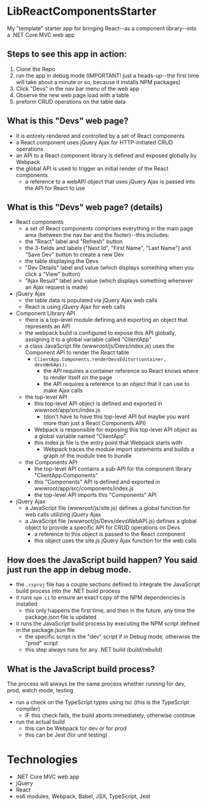# LibReactComponentsStarter

My "template" starter app for bringing React--as a component library--into a .NET Core MVC web app

## Steps to see this app in action:

1. Clone the Repo
1. run the app in debug mode (IMPORTANT! just a heads-up--the first time will take about a minute or so, because it installs NPM packages)
1. Click "Devs" in the nav bar menu of the web app
1. Observe the new web page load with a table
1. preform CRUD operations on the table data

## What is this "Devs" web page?

- it is entirely rendered and controlled by a set of React components
- a React component uses jQuery Ajax for HTTP-initiated CRUD operations
- an API to a React component library is defined and exposed globally by Webpack
- the global API is used to trigger an initial render of the React components
    - a reference to a webAPI object that uses jQuery Ajax is passed into the API for React to use

## What is this "Devs" web page? (**details**)

- React components
    - a set of React components comprises everything in the main page area (between the nav bar and the footer)--this includes:
    - the "React" label and "Refresh" button
    - the 3-fields and labels ("Next Id", "First Name", "Last Name") and "Save Dev" button to create a new Dev
    - the table displaying the Devs
    - "Dev Details" label and value (which displays something when you click a "View" button)
    - "Ajax Result" label and value (which displays something whenever an Ajax request is made)
- jQuery Ajax
    - the table data is populated via jQuery Ajax web calls
    - React is using jQuery Ajax for web calls
- Component Library API
    - there is a top-level module defining and exporting an object that represents an API
    - the webpack build is configured to expose this API globally, assigning it to a global variable called "ClientApp"
    - a class JavaScript file (wwwroot/js/Devs/index.js) uses the Component API to render the React table
        - `ClientApp.Components.renderDevsEditor(container, devsWebApi);`
            - the API requires a container reference so React knows where to render itself on the page
            - the API requires a reference to an object that it can use to make Ajax calls
    - the top-level API
        - this top-level API object is defined and exported in wwwroot/app/src/index.js
            - (don't have to have this top-level API but maybe you want more than just a React Components API)
        - Webpack is responsible for exposing this top-level API object as a global variable named "ClientApp"
        - this index.js file is the entry point that Webpack starts with
            - Webpack traces the module import statements and builds a graph of the module tree to bundle
    - the Components API
        - the top-level API contains a sub-API for the component library "ClientApp.Components"
        - this "Components" API is defined and exported in wwwroot/app/src/components/index.js
        - the top-level API imports this "Components" API
- jQuery Ajax
    - a JavaScript file (wwwroot/js/site.js) defines a global function for web calls utilizing jQuery Ajax
    - a JavaScript file (wwwroot/js/Devs/devsWebAPI.js) defines a global object to provide a specific API for CRUD operations on Devs
        - a reference to this object is passed to the React component
        - this object uses the site.js jQuery Ajax function for the web calls

## How does the JavaScript build happen? You said just run the app in debug mode.

- the `.csproj` file has a couple sections defined to integrate the JavaScript build process into the .NET build process
- it runs `npm ci` to ensure an exact copy of the NPM dependencies is installed
    - this only happens the first time, and then in the future, any time the package.json file is updated
- it runs the JavaScript build process by executing the NPM script defined in the package.json file
    - the specific script is the "dev" script if in Debug mode, otherwise the "prod" script
    - this step always runs for any .NET build (build/rebuild)

## What is the JavaScript build process?

The process will always be the same process whether running for dev, prod, watch mode, testing

- run a check on the TypeScript types using tsc (this is the TypeScript compiler)
    - IF this check fails, the build aborts immediately, otherwise continue
- run the actual build
    - this can be Webpack for dev or for prod
    - this can be Jest (for unit testing)

# Technologies

- .NET Core MVC web app
- jQuery
- React
- es6 modules, Webpack, Babel, JSX, TypeScript, Jest
